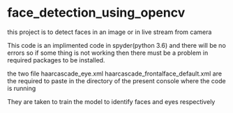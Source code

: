 # face_detection_using_opencv
this project is to detect faces in an image or in  live stream from camera


This code is an implimented code in spyder(python 3.6)
and there will be no errors so if some thing is not working then there must be a problem in required packages to be installed.

the two file 
haarcascade_eye.xml
haarcascade_frontalface_default.xml
are the required to paste in the directory of the present console where the code is running

They are taken to train the model to identify faces and eyes respectively
